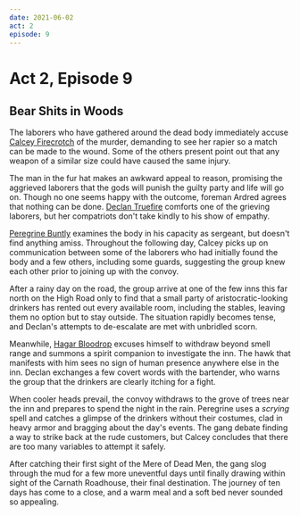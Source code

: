 ```yaml
---
date: 2021-06-02
act: 2
episode: 9
---
```

# Act 2, Episode 9
## Bear Shits in Woods
The laborers who have gathered around the dead body immediately accuse [Calcey Firecrotch](../Characters/Calcey%20Firecrotch/%21index.md) of the murder, demanding to see her rapier so a match can be made to the wound. Some of the others present point out that any weapon of a similar size could have caused the same injury.

The man in the fur hat makes an awkward appeal to reason, promising the aggrieved laborers that the gods will punish the guilty party and life will go on. Though no one seems happy with the outcome, foreman Ardred agrees that nothing can be done. [Declan Truefire](../Characters/Declan%20Truefire/%21index.md) comforts one of the grieving laborers, but her compatriots don't take kindly to his show of empathy.

[Peregrine Buntly](../Characters/Peregrine%20Buntly/%21index.md) examines the body in his capacity as sergeant, but doesn't find anything amiss. Throughout the following day, Calcey picks up on communication between some of the laborers who had initially found the body and a few others, including some guards, suggesting the group knew each other prior to joining up with the convoy.

After a rainy day on the road, the group arrive at one of the few inns this far north on the High Road only to find that a small party of aristocratic-looking drinkers has rented out every available room, including the stables, leaving them no option but to stay outside. The situation rapidly becomes tense, and Declan's attempts to de-escalate are met with unbridled scorn.

Meanwhile, [Hagar Bloodrop](../Characters/Hagar%20Bloodrop/%21index.md) excuses himself to withdraw beyond smell range and summons a spirit companion to investigate the inn. The hawk that manifests with him sees no sign of human presence anywhere else in the inn. Declan exchanges a few covert words with the bartender, who warns the group that the drinkers are clearly itching for a fight.

When cooler heads prevail, the convoy withdraws to the grove of trees near the inn and prepares to spend the night in the rain. Peregrine uses a *scrying* spell and catches a glimpse of the drinkers without their costumes, clad in heavy armor and bragging about the day's events. The gang debate finding a way to strike back at the rude customers, but Calcey concludes that there are too many variables to attempt it safely.

After catching their first sight of the Mere of Dead Men, the gang slog through the mud for a few more uneventful days until finally drawing within sight of the Carnath Roadhouse, their final destination. The journey of ten days has come to a close, and a warm meal and a soft bed never sounded so appealing.